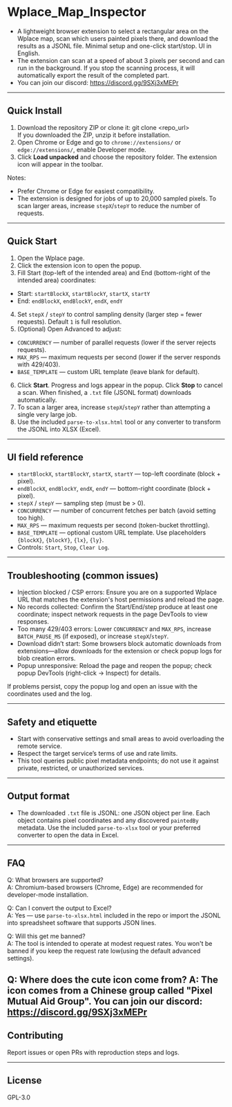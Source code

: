 # Wplace_Map_Inspector

- A lightweight browser extension to select a rectangular area on the Wplace map, scan which users painted pixels there, and download the results as a JSONL file. Minimal setup and one-click start/stop. UI in English.
- The extension can scan at a speed of about 3 pixels per second and can run in the background. If you stop the scanning process, it will automatically export the result of the completed part.
- You can join our discord: https://discord.gg/9SXj3xMEPr
---

## Quick Install

1. Download the repository ZIP or clone it: 
git clone <repo_url>   
If you downloaded the ZIP, unzip it before installation.
2. Open Chrome or Edge and go to `chrome://extensions/` or `edge://extensions/`, enable Developer mode.
3. Click **Load unpacked** and choose the repository folder. The extension icon will appear in the toolbar.

Notes:
- Prefer Chrome or Edge for easiest compatibility.
- The extension is designed for jobs of up to 20,000 sampled pixels. To scan larger areas, increase `stepX`/`stepY` to reduce the number of requests.

---

## Quick Start

1. Open the Wplace page.
2. Click the extension icon to open the popup.
3. Fill Start (top-left of the intended area) and End (bottom-right of the intended area) coordinates:
- Start: `startBlockX`, `startBlockY`, `startX`, `startY`
- End: `endBlockX`, `endBlockY`, `endX`, `endY`
4. Set `stepX` / `stepY` to control sampling density (larger step = fewer requests). Default `1` is full resolution.
5. (Optional) Open Advanced to adjust:
- `CONCURRENCY` — number of parallel requests (lower if the server rejects requests).
- `MAX_RPS` — maximum requests per second (lower if the server responds with 429/403).
- `BASE_TEMPLATE` — custom URL template (leave blank for default).
6. Click **Start**. Progress and logs appear in the popup. Click **Stop** to cancel a scan. When finished, a `.txt` file (JSONL format) downloads automatically.
7. To scan a larger area, increase `stepX`/`stepY` rather than attempting a single very large job.
8. Use the included `parse-to-xlsx.html` tool or any converter to transform the JSONL into XLSX (Excel).

---

## UI field reference

- `startBlockX`, `startBlockY`, `startX`, `startY` — top-left coordinate (block + pixel).
- `endBlockX`, `endBlockY`, `endX`, `endY` — bottom-right coordinate (block + pixel).
- `stepX` / `stepY` — sampling step (must be > 0).
- `CONCURRENCY` — number of concurrent fetches per batch (avoid setting too high).
- `MAX_RPS` — maximum requests per second (token-bucket throttling).
- `BASE_TEMPLATE` — optional custom URL template. Use placeholders `{blockX}`, `{blockY}`, `{lx}`, `{ly}`.
- Controls: `Start`, `Stop`, `Clear Log`.

---

## Troubleshooting (common issues)

- Injection blocked / CSP errors: Ensure you are on a supported Wplace URL that matches the extension's host permissions and reload the page.
- No records collected: Confirm the Start/End/step produce at least one coordinate; inspect network requests in the page DevTools to view responses.
- Too many 429/403 errors: Lower `CONCURRENCY` and `MAX_RPS`, increase `BATCH_PAUSE_MS` (if exposed), or increase `stepX`/`stepY`.
- Download didn’t start: Some browsers block automatic downloads from extensions—allow downloads for the extension or check popup logs for blob creation errors.
- Popup unresponsive: Reload the page and reopen the popup; check popup DevTools (right-click → Inspect) for details.

If problems persist, copy the popup log and open an issue with the coordinates used and the log.

---

## Safety and etiquette

- Start with conservative settings and small areas to avoid overloading the remote service.
- Respect the target service’s terms of use and rate limits.
- This tool queries public pixel metadata endpoints; do not use it against private, restricted, or unauthorized services.

---

## Output format

- The downloaded `.txt` file is JSONL: one JSON object per line. Each object contains pixel coordinates and any discovered `paintedBy` metadata. Use the included `parse-to-xlsx` tool or your preferred converter to open the data in Excel.

---

## FAQ

Q: What browsers are supported?  
A: Chromium-based browsers (Chrome, Edge) are recommended for developer-mode installation.

Q: Can I convert the output to Excel?  
A: Yes — use `parse-to-xlsx.html` included in the repo or import the JSONL into spreadsheet software that supports JSON lines.

Q: Will this get me banned?  
A: The tool is intended to operate at modest request rates. You won't be banned if you keep the request rate low(using the default advanced settings).

Q: Where does the cute icon come from?
A: The icon comes from a Chinese group called "Pixel Mutual Aid Group". You can join our discord: https://discord.gg/9SXj3xMEPr
---

## Contributing

Report issues or open PRs with reproduction steps and logs. 

---

## License

GPL-3.0
